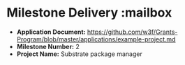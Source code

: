 # Milestone Delivery :mailbox

- **Application Document:** https://github.com/w3f/Grants-Program/blob/master/applications/example-project.md
- **Milestone Number:** 2
- **Project Name:** Substrate package manager
